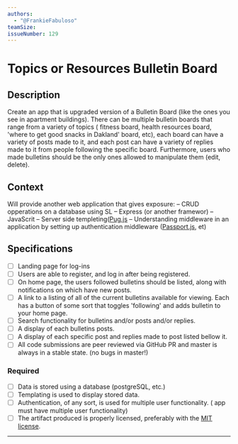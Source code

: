 ```yaml
---
authors:
  - "@FrankieFabuloso"
teamSize: 
issueNumber: 129
---
```


# Topics or Resources Bulletin Board

## Description

Create an app that is upgraded version of a Bulletin Board (like the ones you see in apartment buildings). There can be multiple bulletin boards that range from a variety of topics ( fitness board, health resources board, 'where to get good snacks in Dakland' board, etc),  each board can have a variety of posts made to it, and each post can have a variety of replies made to it from people following the specific board. 
Furthermore, users who made bulletins should be the only ones allowed to manipulate them (edit, delete).

## Context

Will provide another web application that gives exposure:
– CRUD opperations on a database using SL
– Express (or another framewor)
– JavaScrit
– Server side templeting([Pug.js][pug]
– Understanding middleware in an application by setting up authentication middleware ([Passport.js][passport], et)

## Specifications

- [ ] Landing page for log-ins
- [ ] Users are able to register, and log in after being registered.
- [ ] On home page, the users followed bulletins should be listed, along with notifications on which have new posts.
- [ ] A link to a listing of all of the current bulletins available for viewing. Each has a button of some sort that toggles 'following' and adds bulletin to your home page.
- [ ] Search functionality for bulletins and/or posts and/or replies.
- [ ] A display of each bulletins posts.
- [ ] A display of each specific post and replies made to post listed bellow it.
- [ ] All code submissions are peer reviewed via GitHub PR and master is always in a stable state. (no bugs in master!)

### Required

- [ ] Data is stored using a database (postgreSQL, etc.)
- [ ] Templating is used to display stored data.
- [ ] Authentication, of any sort, is used for multiple user functionality. ( app must have multiple user functionality)
- [ ] The artifact produced is properly licensed, preferably with the [MIT license][mit-license].

---






[mit-license]: https://opensource.org/licenses/MIT
[passport]: http://passportjs.org/
[pug]: https://pugjs.org/
